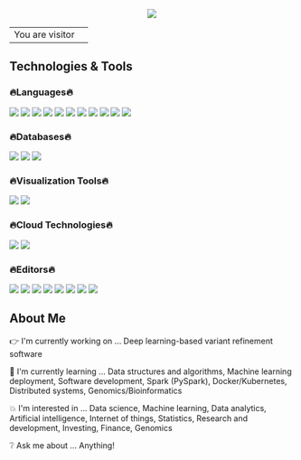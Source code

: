 <p align="center">
  <img src="https://user-images.githubusercontent.com/45563371/113604647-24a58000-9678-11eb-9bb9-4877d8f1674a.gif" />
</p>

<table>
  <tr>
    <td>You are visitor</td>
    <td><img src="https://profile-counter.glitch.me/denistanjingyu/count.svg" alt="" /></td>
  </tr>
</table>

## Technologies & Tools

### :fire:Languages:fire:
![](https://img.shields.io/badge/Python-informational?style=plastic&logo=Python&logoColor=white&color=teal)
![](https://img.shields.io/badge/R-informational?style=plastic&logo=R&logoColor=white&color=teal)
![](https://img.shields.io/badge/SQL-informational?style=plastic&logo=MySQL&logoColor=white&color=teal)
![](https://img.shields.io/badge/Scala-informational?style=plastic&logo=Scala&logoColor=white&color=teal)
![](https://img.shields.io/badge/C-informational?style=plastic&logo=C&logoColor=white&color=teal)
![](https://img.shields.io/badge/C++-informational?style=plastic&logo=c%2B%2B&logoColor=white&color=teal)
![](https://img.shields.io/badge/Octave-informational?style=plastic&logo=Octave&logoColor=white&color=teal)
![](https://img.shields.io/badge/MATLAB-informational?style=plastic&logo=Octave&logoColor=white&color=teal)
![](https://img.shields.io/badge/HTML-informational?style=plastic&logo=HTML5&logoColor=white&color=teal)
![](https://img.shields.io/badge/CSS-informational?style=plastic&logo=CSS3&logoColor=white&color=teal)
![](https://img.shields.io/badge/JavaScript-informational?style=plastic&logo=JavaScript&logoColor=white&color=teal)

### :fire:Databases:fire:
![](https://img.shields.io/badge/MySQL-informational?style=plastic&logo=MySQL&logoColor=white&color=teal)
![](https://img.shields.io/badge/MongoDB-informational?style=plastic&logo=MongoDB&logoColor=white&color=teal)
![](https://img.shields.io/badge/Microsoft_Access-informational?style=plastic&logo=Microsoft-Access&logoColor=white&color=teal)

### :fire:Visualization Tools:fire:
![](https://img.shields.io/badge/Tableau-informational?style=plastic&logo=Tableau&logoColor=white&color=teal)
![](https://img.shields.io/badge/Power_BI-informational?style=plastic&logo=Power-BI&logoColor=white&color=teal)

### :fire:Cloud Technologies:fire:
![](https://img.shields.io/badge/Amazon_Web_Services-informational?style=plastic&logo=Amazon-AWS&logoColor=white&color=teal)
![](https://img.shields.io/badge/Huawei_Cloud-informational?style=plastic&logo=Huawei&logoColor=white&color=teal)

### :fire:Editors:fire:
![](https://img.shields.io/badge/PyCharm-informational?style=plastic&logo=PyCharm&logoColor=white&color=teal)
![](https://img.shields.io/badge/Spyder-informational?style=plastic&logo=Spyder-IDE&logoColor=white&color=teal)
![](https://img.shields.io/badge/RStudio-informational?style=plastic&logo=RStudio&logoColor=white&color=teal)
![](https://img.shields.io/badge/Visual_Studio-informational?style=plastic&logo=Visual-Studio&logoColor=white&color=teal)
![](https://img.shields.io/badge/Visual_Studio_Code-informational?style=plastic&logo=Visual-Studio-Code&logoColor=white&color=teal)
![](https://img.shields.io/badge/IntelliJ_IDEA-informational?style=plastic&logo=IntelliJ-IDEA&logoColor=white&color=teal)
![](https://img.shields.io/badge/Atom-informational?style=plastic&logo=Atom&logoColor=white&color=teal)
![](https://img.shields.io/badge/Sublime_Text-informational?style=plastic&logo=Sublime-Text&logoColor=white&color=teal)

## About Me

:point_right: I'm currently working on ... Deep learning-based variant refinement software 

:information_desk_person: I'm currently learning ... Data structures and algorithms, Machine learning deployment, Software development, Spark (PySpark), Docker/Kubernetes, Distributed systems, Genomics/Bioinformatics

:boom: I'm interested in ... Data science, Machine learning, Data analytics, Artificial intelligence, Internet of things, Statistics, Research and development, Investing, Finance,  Genomics

:grey_question: Ask me about ... Anything!
